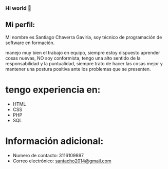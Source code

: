 ### Hi world  👋
## Mi perfil:
Mi nombre es Santiago Chaverra Gaviria, soy técnico de programación de software en formación. 

manejo muy bien el trabajo en equipo, siempre estoy dispuesto aprender cosas nuevas, NO soy conformista, tengo una alto sentido de la responsabilidad y la puntualidad, siempre trato de hacer las cosas mejor y mantener una postura positiva ante los problemas que se presenten. 

# tengo experiencia en:

* HTML
* CSS
* PHP
* SQL

# Información adicional:
* Numero de contacto: 3116109897
* Correo electrónico: santacho2014@gmail.com


<!--
**santachopro/santachopro** is a ✨ _special_ ✨ repository because its `README.md` (this file) appears on your GitHub profile.

Here are some ideas to get you started:

- 🔭 I’m currently working on ...
- 🌱 I’m currently learning ...
- 👯 I’m looking to collaborate on ...
- 🤔 I’m looking for help with ...
- 💬 Ask me about ...
- 📫 How to reach me: ...
- 😄 Pronouns: ...
- ⚡ Fun fact: ...
-->
